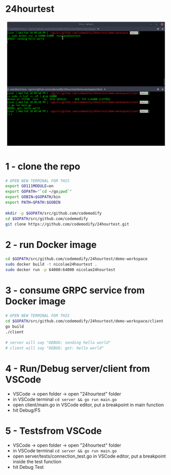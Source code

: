 # 24hourtest
![](/screen.png?raw=true "")

# 1 - clone the repo
```bash
# OPEN NEW TERMINAL FOR THIS
export GO111MODULE=on
export GOPATH="`cd ~/go;pwd`"
export GOBIN=$GOPATH/bin
export PATH=$PATH:$GOBIN

mkdir -p $GOPATH/src/github.com/codemodify
cd $GOPATH/src/github.com/codemodify
git clone https://github.com/codemodify/24hourtest.git
```

# 2 - run Docker image
```bash
cd $GOPATH/src/github.com/codemodify/24hourtest/demo-workspace
sudo docker build -t nicolae24hourtest .
sudo docker run -p 64000:64000 nicolae24hourtest
```

# 3 - consume GRPC service from Docker image
```bash
# OPEN NEW TERMINAL FOR THIS
cd $GOPATH/src/github.com/codemodify/24hourtest/demo-workspace/client
go build
./client

# server will say "DEBUG: sending hello world"
# client will say "DEBUG: got: hello world"
```


# 4 - Run/Debug server/client from VSCode
- VSCode -> open folder -> open "24hourtest" folder
- in VSCode terminal `cd server && go run main.go`
- open client/main.go in VSCode editor, put a breakpoint in main function
- hit Debug/F5

# 5 - Testsfrom VSCode
- VSCode -> open folder -> open "24hourtest" folder
- in VSCode terminal `cd server && go run main.go`
- open server/tests/connection_test.go in VSCode editor, put a breakpoint inside the test function
- hit Debug Test
